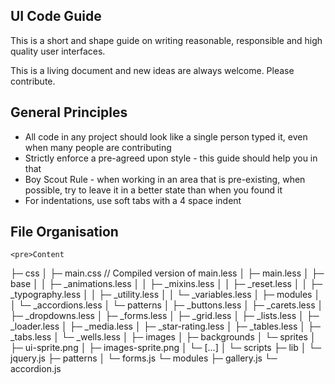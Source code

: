 UI Code Guide
-------------

This is a short and shape guide on writing reasonable, responsible and high quality user interfaces.

This is a living document and new ideas are always welcome. Please contribute.

## General Principles

* All code in any project should look like a single person typed it, even when many people are contributing
* Strictly enforce a pre-agreed upon style - this guide should help you in that
* Boy Scout Rule - when working in an area that is pre-existing, when possible, try to leave it in a better state than when you found it
* For indentations, use soft tabs with a 4 space indent


## File Organisation

    <pre>Content
├─ css
│  ├─ main.css  // Compiled version of main.less
│  ├─ main.less
│  ├─ base
│  │  ├─ _animations.less
│  │  ├─ _mixins.less
│  │  ├─ _reset.less
│  │  ├─ _typography.less
│  │  ├─ _utility.less
│  │  └─ _variables.less
│  ├─ modules
│  │  └─ _accordions.less
│  └─ patterns
│     ├─ _buttons.less
│     ├─ _carets.less
│     ├─ _dropdowns.less
│     ├─ _forms.less
│     ├─ _grid.less
│     ├─ _lists.less
│     ├─ _loader.less
│     ├─ _media.less
│     ├─ _star-rating.less
│     ├─ _tables.less
│     ├─ _tabs.less
│     └─ _wells.less
│
├─ images
│  ├─ backgrounds
│  └─ sprites
│     ├─ ui-sprite.png
│     ├─ images-sprite.png
│     └─ [...]
│
└─ scripts
   ├─ lib
   │  └─ jquery.js
   ├─ patterns
   │  └─ forms.js
   └─ modules
      ├─ gallery.js
      └─ accordion.js</pre>
